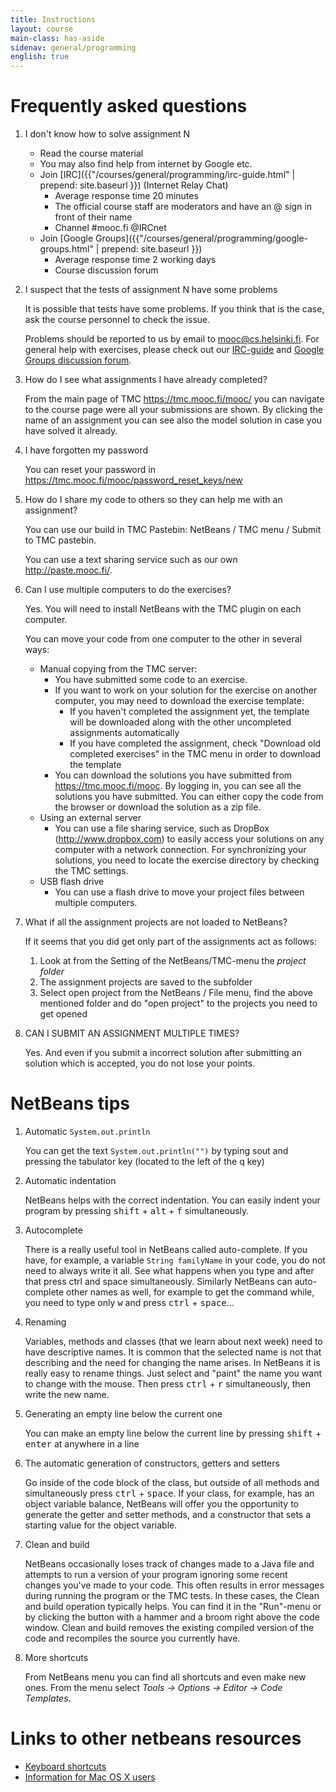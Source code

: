 ```yaml
---
title: Instructions
layout: course
main-class: has-aside
sidenav: general/programming
english: true
---
```

# Frequently asked questions

1. I don't know how to solve assignment N
	- Read the course material
	- You may also find help from internet by Google etc.
	- Join [IRC]({{"/courses/general/programming/irc-guide.html" | prepend: site.baseurl }}) (Internet Relay Chat)
		- Average response time 20 minutes
		- The official course staff are moderators and have an @ sign in front of their name
		- Channel #mooc.fi @IRCnet
	- Join [Google Groups]({{"/courses/general/programming/google-groups.html" | prepend: site.baseurl }}) 
		- Average response time 2 working days
		- Course discussion forum
2. I suspect that the tests of assignment N have some problems

	It is possible that tests have some problems. If you think that is the case, ask the course personnel to check the issue.

	Problems should be reported to us by email to <a href="mailto:mooc@cs.helsinki.fi">mooc@cs.helsinki.fi</a>. For general help with exercises, please check out our <a href="/courses/general/programming/irc-guide.html">IRC-guide</a> and <a href="/courses/general/programming/google-groups.html">Google Groups discussion forum</a>.

3. How do I see what assignments I have already completed?

	From the main page of TMC <https://tmc.mooc.fi/mooc/> you can navigate to the course page were all your submissions are shown. By clicking the name of an assignment you can see also the model solution in case you have solved it already.

4. I have forgotten my password

	You can reset your password in <https://tmc.mooc.fi/mooc/password_reset_keys/new>

5. How do I share my code to others so they can help me with an assignment?

	You can use our build in TMC Pastebin: NetBeans / TMC menu / Submit to TMC pastebin.

	You can use a text sharing service such as our own <http://paste.mooc.fi/>.

6. Can I use multiple computers to do the exercises?

	Yes. You will need to install NetBeans with the TMC plugin on each computer.

	You can move your code from one computer to the other in several ways:
	- Manual copying from the TMC server:
		- You have submitted some code to an exercise.
		- If you want to work on your solution for the exercise on another computer, you may need to download the exercise template:
			- If you haven't completed the assignment yet, the template will be downloaded along with the other uncompleted assignments automatically
			- If you have completed the assignment, check "Download old completed exercises" in the TMC menu in order to download the template
		- You can download the solutions you have submitted from <https://tmc.mooc.fi/mooc>. By logging in, you can see all the solutions you have submitted. You can either copy the code from the browser or download the solution as a zip file.
	- Using an external server
		- You can use a file sharing service, such as DropBox (<http://www.dropbox.com>)  to easily access your solutions on any computer with a network connection. For synchronizing your solutions, you need to locate the exercise directory by checking the TMC settings.
	- USB flash drive
		- You can use a flash drive to move your project files between multiple computers.
7. What if all the assignment projects are not loaded to NetBeans?

	If it seems that you did get only part of the assignments act as follows:

	1. Look at from the Setting of the NetBeans/TMC-menu the *project folder*
	2. The assignment projects are saved to the subfolder
	3. Select open project from the NetBeans / File menu, find the above mentioned folder and do "open project" to the projects you need to get opened

8. CAN I SUBMIT AN ASSIGNMENT MULTIPLE TIMES?

	Yes. And even if you submit a incorrect solution after submitting an solution which is accepted, you do not lose your points.

# NetBeans tips

1. Automatic `System.out.println`

	You can get the text `System.out.println("")` by typing sout and pressing the tabulator key (located to the left of the q key)

2. Automatic indentation

	NetBeans helps with the correct indentation. You can easily indent your program by pressing <kbd>shift</kbd> + <kbd>alt</kbd> + <kbd>f</kbd> simultaneously.

3. Autocomplete

	There is a really useful tool in NetBeans called auto-complete. If you have, for example, a variable `String familyName` in your code, you do not need to always write it all. See what happens when you type and after that press ctrl and space simultaneously. Similarly NetBeans can auto-complete other names as well, for example to get the command while, you need to type only <kbd>w</kbd> and press <kbd>ctrl</kbd> + <kbd>space</kbd>...

4. Renaming

	Variables, methods and classes (that we learn about next week) need to have descriptive names. It is common that the selected name is not that describing and the need for changing the name arises. In NetBeans it is really easy to rename things. Just select and "paint" the name you want to change with the mouse. Then press <kbd>ctrl</kbd> + <kbd>r</kbd> simultaneously, then write the new name.

5. Generating an empty line below the current one

	You can make an empty line below the current line by pressing <kbd>shift</kbd> + <kbd>enter</kbd> at anywhere in a line

6. The automatic generation of constructors, getters and setters

	Go inside of the code block of the class, but outside of all methods and simultaneously press <kbd>ctrl</kbd> + <kbd>space</kbd>. If your class, for example, has an object variable balance, NetBeans will offer you the opportunity to generate the getter and setter methods, and a constructor that sets a starting value for the object variable.

7. Clean and build

	NetBeans occasionally loses track of changes made to a Java file and attempts to run a version of your program ignoring some recent changes you've made to your code. This often results in error messages during running the program or the TMC tests. In these cases, the Clean and build operation typically helps. You can find it in the "Run"-menu or by clicking the button with a hammer and a broom right above the code window. Clean and build removes the existing compiled version of the code and recompiles the source you currently have.

8. More shortcuts

	From NetBeans menu you can find all shortcuts and even make new ones. From the menu select *Tools -> Options -> Editor -> Code Templates*.

# Links to other netbeans resources

- [Keyboard shortcuts](http://netbeans.org/project_downloads/www/shortcuts.pdf)
- [Information for Mac OS X users](http://netbeans.org/kb/articles/mac.html)